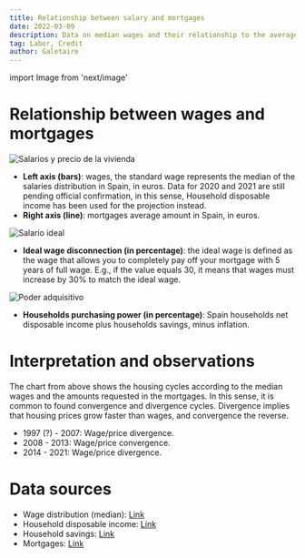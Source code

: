 ```yaml
---
title: Relationship between salary and mortgages
date: 2022-03-09
description: Data on median wages and their relationship to the average mortgage amount. This comparison shows whether there is a wage disconnect.
tag: Labor, Credit
author: Galetaire
---
```


import Image from 'next/image'

# Relationship between wages and mortgages

![Salarios y precio de la vivienda](/images/sou.png)

- **Left axis (bars)**: wages, the standard wage represents the median of the salaries distribution in Spain, in euros. Data for 2020 and 2021 are still pending official confirmation, in this sense, Household disposable income has been used for the projection instead.
- **Right axis (line)**: mortgages average amount in Spain, in euros.

![Salario ideal](/images/souideal.png)

- **Ideal wage disconnection (in percentage)**: the ideal wage is defined as the wage that allows you to completely pay off your mortgage with 5 years of full wage. E.g., if the value equals 30, it means that wages must increase by 30% to match the ideal wage.

![Poder adquisitivo](/images/purchasing.png)

- **Households purchasing power (in percentage)**: Spain households net disposable income plus households savings, minus inflation.

# Interpretation and observations

The chart from above shows the housing cycles according to the median wages and the amounts requested in the mortgages. In this sense, it is common to found convergence and divergence cycles. Divergence implies that housing prices grow faster than wages, and convergence the reverse.

- 1997 (?) - 2007: Wage/price divergence.
- 2008 - 2013: Wage/price convergence.
- 2014 - 2021: Wage/price divergence.

# Data sources

- Wage distribution (median): [Link](https://www.ine.es/jaxiT3/Tabla.htm?t=28191)
- Household disposable income: [Link](https://www.ine.es/jaxiT3/Tabla.htm?t=30906)
- Household savings: [Link](https://www.ine.es/jaxiT3/Tabla.htm?t=30906)
- Mortgages: [Link](https://www.ine.es/dyngs/INEbase/es/operacion.htm?c=Estadistica_C&cid=1254736170236&menu=resultados&idp=1254735576757#!tabs-1254736158259)
